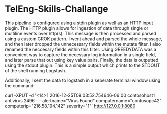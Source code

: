 # TelEng-Skills-Challange
This pipeline is configured using a stdin plugin as well as an HTTP input plugin. The HTTP plugin allows for ingestion of data through single or multiline events over http(s). 
This message is then processed and parsed using a custom GROK pattern. I went ahead and parsed the whole message, and then later dropped the unnecessary fields within the mutate filter.
I also renamed the neccesary fields within this filter. Using GREEDYDATA was a convenient way to capture the necessary log information in a single field, and later parse that out using key value pairs.
Finally, the data is outputted using the stdout plugin. This is a simple output which prints to the STDOUT of the shell running Logstash.

Additionally, I sent the data to logstash in a seperate terminal window using the command:

curl -XPUT -d '<14>1 2016-12-25T09:03:52.754646-06:00 contosohost1 antivirus 2496 - - alertname="Virus Found" computername="contosopc42" computerip="216.58.194.142" severity="1"' http://127.0.0.1:8080
